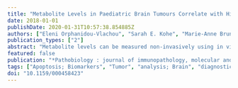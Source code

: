 ```yaml
---
title: "Metabolite Levels in Paediatric Brain Tumours Correlate with Histological Features."
date: 2018-01-01
publishDate: 2020-01-31T10:57:38.854885Z
authors: ["Eleni Orphanidou-Vlachou", "Sarah E. Kohe", "Marie-Anne Brundler", "Lesley MacPherson", "Yu Sun", "Nigel Davies", "Martin Wilson", "Xiaoyan Pan", "Theodoros N. Arvanitis", "Richard G. Grundy", "Andrew C. Peet"]
publication_types: ["2"]
abstract: "Metabolite levels can be measured non-invasively using in vivo 1H magnetic resonance spectroscopy (MRS). These tumour metabolite profiles are highly characteristic for tumour type in childhood brain tumours; however, the relationship between metabolite values and conventional histopathological characteristics has not yet been fully established. This study systematically tests the relationship between metabolite levels detected by MRS and specific histological features in a range of paediatric brain tumours. Single-voxel MRS was performed routinely in children with brain tumours along with the clinical imaging prior to treatment. Metabolites were quantified using LCModel. Histological features were assessed semi-quantitatively for 27 children on H&amp;E and immunostained slides, blind to the metabolite values. Statistical analysis included 2-tailed independent-samples t tests and 2-tailed Spearman rank correlation tests. Ki67, cellular atypia, and mitosis correlated positively with choline metabolites, and phosphocholine in particular. Apoptosis and necrosis were both associated with lipid levels, with the relationship dependent on the use of long or short echo time MRS acquisitions. Neuronal components correlated negatively and glial components positively with N-acetyl-aspartate. Glial components correlated positively with myoinositol. Metabolite levels in children's brain tumours measured by MRS are closely associated with key histological features routinely assessed by histopathologists in the diagnostic process. This further elucidates our understanding of this important non-invasive diagnostic tool and strengthens our understanding of the relationship between metabolites and histological features."
featured: false
publication: "*Pathobiology : journal of immunopathology, molecular and cellular biology*"
tags: ["Apoptosis; Biomarkers", "Tumor", "analysis; Brain", "diagnostic imaging", "metabolism", "pathology; Brain Neoplasms", "diagnostic imaging", "metabolism", "pathology; Child; Humans; Ki-67 Antigen", "analysis; Magnetic Resonance Spectroscopy; Necrosis; Staining and Labeling; Apoptosis; Histology; Ki67; Lipids; Magnetic resonance spectroscopy; Metabolites; Necrosis; Paediatric brain neoplasms"]
doi: "10.1159/000458423"
---
```


